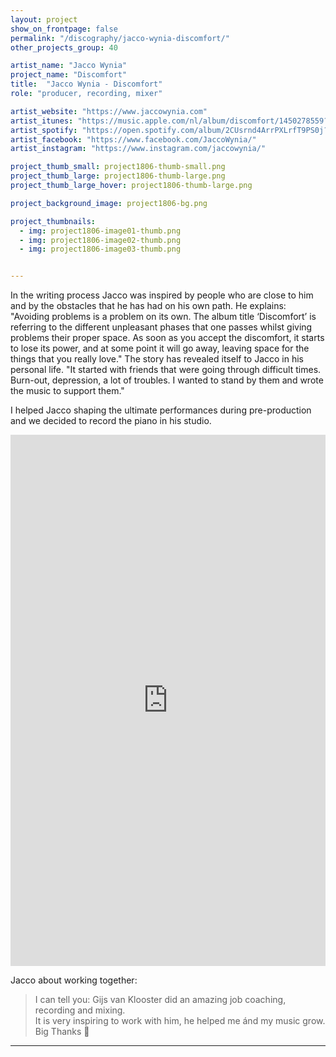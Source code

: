 ```yaml
---
layout: project
show_on_frontpage: false
permalink: "/discography/jacco-wynia-discomfort/"
other_projects_group: 40

artist_name: "Jacco Wynia"
project_name: "Discomfort"
title:  "Jacco Wynia - Discomfort"
role: "producer, recording, mixer"

artist_website: "https://www.jaccowynia.com"
artist_itunes: "https://music.apple.com/nl/album/discomfort/1450278559?l=en"
artist_spotify: "https://open.spotify.com/album/2CUsrnd4ArrPXLrfT9PS0j?si=oiiCMu28TxenS3Mibc2GsQ"
artist_facebook: "https://www.facebook.com/JaccoWynia/"
artist_instagram: "https://www.instagram.com/jaccowynia/"

project_thumb_small: project1806-thumb-small.png
project_thumb_large: project1806-thumb-large.png
project_thumb_large_hover: project1806-thumb-large.png

project_background_image: project1806-bg.png

project_thumbnails:
  - img: project1806-image01-thumb.png
  - img: project1806-image02-thumb.png
  - img: project1806-image03-thumb.png


---
```


In the writing process Jacco was inspired by people who are close to him and by the obstacles that he has had on his own path. He explains: "Avoiding problems is a problem on its own. The album title ‘Discomfort’ is referring to the different unpleasant phases that one passes whilst giving problems their proper space. As soon as you accept the discomfort, it starts to lose its power, and at some point it will go away, leaving space for the things that you really love." The story has revealed itself to Jacco in his personal life. "It started with friends that were going through difficult times. Burn-out, depression, a lot of troubles. I wanted to stand by them and wrote the music to support them."

I helped Jacco shaping the ultimate performances during pre-production and we decided to record the piano in his studio.

<iframe style="border: 0; width: 100%; height: 850px;" src="https://bandcamp.com/EmbeddedPlayer/album= 100982364/size=large/bgcol=ffffff/linkcol=de270f/transparent=true/" seamless><a href="https://jaccowynia.bandcamp.com/album/discomfort">Discomfort by Jacco Wynia</a></iframe>


Jacco about working together:
<blockquote>
<p>I can tell you:  Gijs van Klooster did an amazing job coaching, recording and mixing.<br />It is very inspiring to work with him, he helped me ánd my music grow. Big Thanks 🙏</p>
</blockquote>

---

